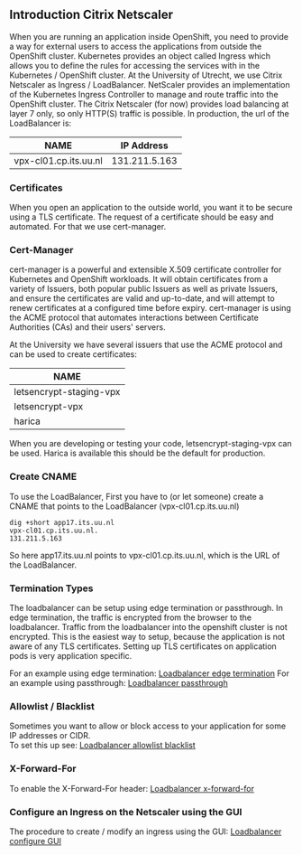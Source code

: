 ## Introduction Citrix Netscaler

When you are running an application inside OpenShift, you need to provide a way for external users to access the applications from outside the OpenShift cluster.
Kubernetes provides an object called Ingress which allows you to define the rules for accessing the services with in the Kubernetes / OpenShift cluster.
At the University of Utrecht, we use Citrix Netscaler as Ingress / LoadBalancer.
NetScaler provides an implementation of the Kubernetes Ingress Controller to manage and route traffic into the OpenShift cluster.
The Citrix Netscaler (for now) provides load balancing at layer 7 only, so only HTTP(S) traffic is possible.
In production, the url of the LoadBalancer is:


| NAME | IP Address |
| ---- | ---------- |
| vpx-cl01.cp.its.uu.nl | 131.211.5.163 |

### Certificates

When you open an application to the outside world, you want it to be secure using a TLS certificate. The request of a certificate should be easy and automated. For that we use cert-manager.

### Cert-Manager

cert-manager is a powerful and extensible X.509 certificate controller for Kubernetes and OpenShift workloads.
It will obtain certificates from a variety of Issuers, both popular public Issuers as well as private Issuers, and ensure the certificates are valid and up-to-date, and will attempt to renew certificates at a configured time before expiry.
cert-manager is using the ACME protocol that automates interactions between Certificate Authorities (CAs) and their users' servers.

At the University we have several issuers that use the ACME protocol and can be used to create certificates:

| NAME |
| ---- |
| letsencrypt-staging-vpx |
| letsencrypt-vpx |
| harica |


When you are developing or testing your code, letsencrypt-staging-vpx can be used. Harica is available this should be the default for production.

### Create CNAME

To use the LoadBalancer, First you have to (or let someone) create a CNAME that points to the LoadBalancer (vpx-cl01.cp.its.uu.nl)

```code
dig +short app17.its.uu.nl
vpx-cl01.cp.its.uu.nl.
131.211.5.163
```

So here app17.its.uu.nl points to vpx-cl01.cp.its.uu.nl, which is the URL of the LoadBalancer.

### Termination Types

The loadbalancer can be setup using edge termination or passthrough. In edge termination, the traffic is encrypted from the browser to the loadbalancer. Traffic from the loadbalancer into the openshift
cluster is not encrypted. This is the easiest way to setup, because the application is not aware of any TLS certificates. Setting up TLS certificates on application pods is very application specific.

For an example using edge termination: [Loadbalancer edge termination](loadbalancer-edge.md)
For an example using passthrough: [Loadbalancer passthrough](loadbalancer-passthrough.md)

### Allowlist / Blacklist

Sometimes you want to allow or block access to your application for some IP addresses or CIDR.  
To set this up see: [Loadbalancer allowlist blacklist](loadbalancer-white-black-list.md)

### X-Forward-For

To enable the X-Forward-For header: [Loadbalancer x-forward-for](loadbalancer-xforwardfor.md)

### Configure an Ingress on the Netscaler using the GUI

The procedure to create / modify an ingress using the GUI: [Loadbalancer configure GUI](loadbalancer-ingress-gui.md)
